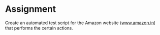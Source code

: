 # Assignment
Create an automated test script for the Amazon website (www.amazon.in) that performs the certain actions.
